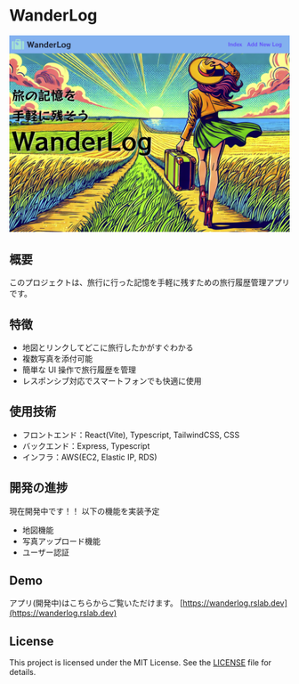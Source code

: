 # WanderLog

![App Screenshot](./src/assets/Title.png)

## 概要

このプロジェクトは、旅行に行った記憶を手軽に残すための旅行履歴管理アプリです。

## 特徴

- 地図とリンクしてどこに旅行したかがすぐわかる
- 複数写真を添付可能
- 簡単な UI 操作で旅行履歴を管理
- レスポンシブ対応でスマートフォンでも快適に使用

## 使用技術

- フロントエンド：React(Vite), Typescript, TailwindCSS, CSS
- バックエンド：Express, Typescript
- インフラ：AWS(EC2, Elastic IP, RDS)

## 開発の進捗

現在開発中です！！
以下の機能を実装予定

- 地図機能
- 写真アップロード機能
- ユーザー認証

## Demo

アプリ(開発中)はこちらからご覧いただけます。
[https://wanderlog.rslab.dev](https://wanderlog.rslab.dev)

## License

This project is licensed under the MIT License. See the [LICENSE](/LICENSE) file for details.
